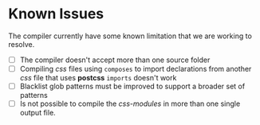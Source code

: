 # Known Issues

The compiler currently have some known limitation that we are working to resolve.

* [ ] The compiler doesn't accept more than one source folder
* [ ] Compiling *css* files using `composes` to import declarations from another *css* file that uses **postcss** `imports` doesn't work
* [ ] Blacklist glob patterns must be improved to support a broader set of patterns
* [ ] Is not possible to compile the *css-modules* in more than one single output file.